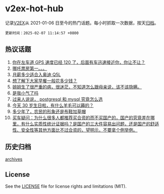 # v2ex-hot-hub

 记录[V2EX](https://www.v2ex.com/)从 2021-01-06 日至今的热门话题。每小时抓取一次数据，按天[归档](archives)。

`更新时间：2025-02-07 11:14:57 +0800`

## 热议话题

1. [你在左车道 GPS 速度已经 120 了，后面有车迅速接近你，你让不让？](https://www.v2ex.com/t/1109372)
1. [哪吒票房第一。。。](https://www.v2ex.com/t/1109313)
1. [月薪多少适合入奥迪 Q5L](https://www.v2ex.com/t/1109304)
1. [想了解下大家早餐一般花多少钱？](https://www.v2ex.com/t/1109501)
1. [姐姐生了很严重的病，很迷茫，不知道怎么跟母亲说，该不该隐瞒。](https://www.v2ex.com/t/1109314)
1. [是我小气了吗](https://www.v2ex.com/t/1109486)
1. [过来人说说， postgresql 和 mysql 究竟怎么选](https://www.v2ex.com/t/1109357)
1. [今天 30 岁生日啦，有什么羊毛可以薅的？](https://www.v2ex.com/t/1109503)
1. [多少年了，农民的形象还是布鞋加草帽](https://www.v2ex.com/t/1109404)
1. [买车疑问：为什么很多人都推荐买合资的而不买国产的，国产的究竟差在哪里，有什么实质性统计证据吗？是国产的三大件容易出问题，还是国产的舒适性、安全性等其他方面比不过合资的，望明示，不要拿个例举例。](https://www.v2ex.com/t/1109330)

## 历史归档

[archives](archives)

## License

See the [LICENSE](LICENSE) file for license rights and limitations (MIT).
